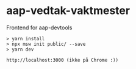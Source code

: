 # aap-vedtak-vaktmester
Frontend for aap-devtools

```
> yarn install
> npx msw init public/ --save
> yarn dev

http://localhost:3000 (ikke på Chrome :))
```
